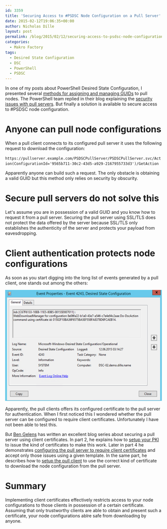 ```yaml
---
id: 3359
title: 'Securing Access to #PSDSC Node Configuration on a Pull Server'
date: 2015-02-12T19:06:35+00:00
author: Nicholas Dille
layout: post
permalink: /blog/2015/02/12/securing-access-to-psdsc-node-configuration-on-a-pull-server/
categories:
  - Makro Factory
tags:
  - Desired State Configuration
  - DSC
  - PowerShell
  - PSDSC
---
```

In one of my posts about PowerShell Desired State Configuration, I presented several [methods for assigning and managing GUIDs](/blog/2014/12/25/approaches-to-guid-management-in-psdsc-pull-mode/) to pull nodes. The PowerShell team replied in their blog explaining the [security issues with pull servers](http://blogs.msdn.com/b/powershell/archive/2014/12/31/securely-allocating-guids-in-powershell-desired-state-configuration-pull-mode.aspx). But finally a solution is available to secure access to #PSDSC node configuration.

<!--more-->

# Anyone can pull node configurations

When a pull client connects to its configured pull server it uses the following request to download the configuration:

`https://pullserver.example.com/PSDSCPullServer/PSDSCPullServer.svc/Action(ConfigurationId='9565b711-30c2-43d5-a929-2167955733d3')/GetAction`

Apparently anyone can build such a request. The only obstacle is obtaining a valid GUID but this method only relies on security by obscurity.

# Secure pull servers do not solve this

Let's assume you are in possession of a valid GUID and you know how to request it from a pull server. Securing the pull server using SSL/TLS does not protect the data offered by the server because SSL/TLS only establishes the authenticity of the server and protects your payload from eavesdropping.

# Client authentication protects node configurations

As soon as you start digging into the long list of events generated by a pull client, one stands out among the others:

[![Event log entry](/media/2015/02/WebDownloadManager-Certificate1.png)](/media/2015/02/WebDownloadManager-Certificate1.png)

Apparently, the pull clients offers its configured certificate to the pull server for authentication. When I first noticed this I wondered whether the pull server can be configured to require client certificates. Unfortunately I have not been able to test this.

But [Ben Gelens](https://twitter.com/bgelens) has written an excellent blog series about securing a pull server using client certificates. In part 2, he explains how to [setup your PKI](http://www.hyper-v.nu/archives/bgelens/2015/02/integrating-vm-role-with-desired-state-configuration-part-2-pki/) to issue the kind of certificates to make this work. Later in part 4 he demonstrates [configuring the pull server to require client certificates](http://www.hyper-v.nu/archives/bgelens/2015/02/integrating-vm-role-with-desired-state-configuration-part-4-pull-server/) and accept only those issues using a given template. In the same part, he describes how to [setup the pull client](http://www.hyper-v.nu/archives/bgelens/2015/02/integrating-vm-role-with-desired-state-configuration-part-4-pull-server/) to use the correct kind of certificate to download the node configuration from the pull server.

# Summary

Implementing client certificates effectively restricts access to your node configurations to those clients in possession of a certain certificate. Assuming that only trustworthy clients are able to obtain and present such a certificate, your node configurations ablre safe from downloading by anyone.
